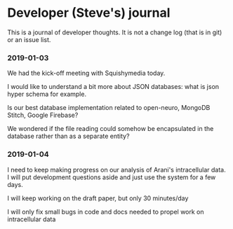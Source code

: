 # Developer (Steve's) journal

This is a journal of developer thoughts. It is not a change log (that is in git) or an issue list.

### 2019-01-03

We had the kick-off meeting with Squishymedia today. 

I would like to understand a bit more about JSON databases: what is json hyper schema for example.

Is our best database implementation related to open-neuro, MongoDB Stitch, Google Firebase?

We wondered if the file reading could somehow be encapsulated in the database rather than as a separate entity?

### 2019-01-04

I need to keep making progress on our analysis of Arani's intracellular data. I will put development questions aside and just use the system for a few days.

I will keep working on the draft paper, but only 30 minutes/day

I will only fix small bugs in code and docs needed to propel work on intracellular data
